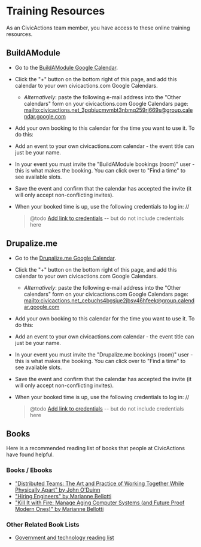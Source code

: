 # Training Resources

As an CivicActions team member, you have access to these online training resources.

## BuildAModule

- Go to the [BuildAModule Google Calendar](https://calendar.google.com/calendar/b/1/embed?src=civicactions.net_3pqbiucmvmbt3nbmq259rj669s@group.calendar.google.com&ctz=America/Los_Angeles).
- Click the "+" button on the bottom right of this page, and add this calendar to your own civicactions.com Google Calendars.
  - _Alternatively_: paste the following e-mail address into the "Other calendars" form on your civicactions.com Google Calendars page: <mailto:civicactions.net_3pqbiucmvmbt3nbmq259rj669s@group.calendar.google.com>
- Add your own booking to this calendar for the time you want to use it. To do this:
- Add an event to your own civicactions.com calendar - the event title can just be your name.
- In your event you must invite the "BuildAModule bookings (room)" user - this is what makes the booking. You can click over to "Find a time" to see available slots.
- Save the event and confirm that the calendar has accepted the invite (it will only accept non-conflicting invites).
- When your booked time is up, use the following credentials to log in: //

  > @todo [Add link to credentials](https://trello.com/c/dxKtjdYD/111-add-link-to-doc-with-drupalizeme-and-buildamodule-credentials) -- but do not include credentials here

## Drupalize.me

- Go to the [Drupalize.me Google Calendar](https://calendar.google.com/calendar/b/1/embed?src=civicactions.net_cebuchs4bgsjue2jbsv46hfeek@group.calendar.google.com&ctz=America/Los_Angeles).
- Click the "+" button on the bottom right of this page, and add this calendar to your own civicactions.com Google Calendars.
  - _Alternatively_: paste the following e-mail address into the "Other calendars" form on your civicactions.com Google Calendars page: <mailto:civicactions.net_cebuchs4bgsjue2jbsv46hfeek@group.calendar.google.com>
- Add your own booking to this calendar for the time you want to use it. To do this:
- Add an event to your own civicactions.com calendar - the event title can just be your name.
- In your event you must invite the "Drupalize.me bookings (room)" user - this is what makes the booking. You can click over to "Find a time" to see available slots.
- Save the event and confirm that the calendar has accepted the invite (it will only accept non-conflicting invites).
- When your booked time is up, use the following credentials to log in: //

  > @todo [Add link to credentials](https://trello.com/c/dxKtjdYD/111-add-link-to-doc-with-drupalizeme-and-buildamodule-credentials) -- but do not include credentials here

## Books

Here is a recommended reading list of books that people at CivicActions have found helpful.

### Books / Ebooks

- ["Distributed Teams: The Art and Practice of Working Together While Physically Apart" by John O'Duinn](https://distributedteamsbook.com/buy/)
- ["Hiring Engineers" by Marianne Bellotti](https://leanpub.com/hiring-engineers)
- ["Kill It with Fire: Manage Aging Computer Systems (and Future Proof Modern Ones)" by Marianne Bellotti](https://www.penguinrandomhouse.com/books/667571/kill-it-with-fire-by-marianne-bellotti/)

### Other Related Book Lists

- [Government and technology reading list](https://karpet.github.io/gov-tech-reading-list/)
